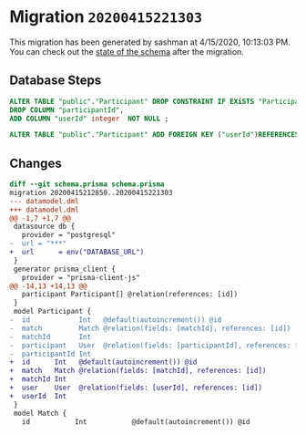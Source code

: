 # Migration `20200415221303`

This migration has been generated by sashman at 4/15/2020, 10:13:03 PM.
You can check out the [state of the schema](./schema.prisma) after the migration.

## Database Steps

```sql
ALTER TABLE "public"."Participant" DROP CONSTRAINT IF EXiSTS "Participant_participantId_fkey",
DROP COLUMN "participantId",
ADD COLUMN "userId" integer  NOT NULL ;

ALTER TABLE "public"."Participant" ADD FOREIGN KEY ("userId")REFERENCES "public"."User"("id") ON DELETE CASCADE  ON UPDATE CASCADE
```

## Changes

```diff
diff --git schema.prisma schema.prisma
migration 20200415212850..20200415221303
--- datamodel.dml
+++ datamodel.dml
@@ -1,7 +1,7 @@
 datasource db {
   provider = "postgresql"
-  url = "***"
+  url      = env("DATABASE_URL")
 }
 generator prisma_client {
   provider = "prisma-client-js"
@@ -14,13 +14,13 @@
   participant Participant[] @relation(references: [id])
 }
 model Participant {
-  id            Int   @default(autoincrement()) @id
-  match         Match @relation(fields: [matchId], references: [id])
-  matchId       Int
-  participant   User  @relation(fields: [participantId], references: [id])
-  participantId Int
+  id      Int   @default(autoincrement()) @id
+  match   Match @relation(fields: [matchId], references: [id])
+  matchId Int
+  user    User  @relation(fields: [userId], references: [id])
+  userId  Int
 }
 model Match {
   id           Int           @default(autoincrement()) @id
```


